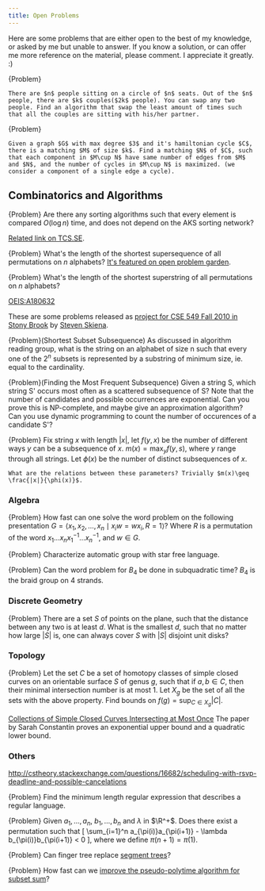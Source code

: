 ```yaml
---
title: Open Problems
---
```


Here are some problems that are either open to the best of my knowledge, or asked by me but unable to answer. If you know a solution, or can offer me more reference on the material, please comment. I appreciate it greatly. :)

{Problem}

    There are $n$ people sitting on a circle of $n$ seats. Out of the $n$ people, there are $k$ couples($2k$ people). You can swap any two people. Find an algorithm that swap the least amount of times such that all the couples are sitting with his/her partner.

{Problem}

    Given a graph $G$ with max degree $3$ and it's hamiltonian cycle $C$, there is a matching $M$ of size $k$. Find a matching $N$ of $C$, such that each component in $M\cup N$ have same number of edges from $M$ and $N$, and the number of cycles in $M\cup N$ is maximized. (we consider a component of a single edge a cycle).

## Combinatorics and Algorithms

{Problem}
    Are there any sorting algorithms such that every element is compared $O(\log n)$ time, and does not depend on the AKS sorting network?

[Related link on TCS.SE](http://cstheory.stackexchange.com/questions/7131/sorting-algorithm-such-that-each-element-is-compared-o-log-n-times-and-does).

{Problem}
    What's the length of the shortest supersequence of all permutations on $n$ alphabets? 
[It's featured on open problem garden](http://garden.irmacs.sfu.ca/?q=op/smallest_universal_supersequence).

{Problem}
    What's the length of the shortest superstring of all permutations on $n$ alphabets? 

[OEIS:A180632](http://oeis.org/A180632)

These are some problems released as [project for CSE 549 Fall 2010 in Stony Brook](http://www.cs.sunysb.edu/~skiena/549/projects.pdf) by [Steven Skiena](http://www.cs.sunysb.edu/~skiena/).

{Problem}(Shortest Subset Subsequence)
    As discussed in algorithm reading group, what is the string on an alphabet of size n such that every one of the $2^n$ subsets is represented by a substring of minimum size, ie. equal to the cardinality.

{Problem}(Finding the Most Frequent Subsequence)
    Given a string S, which string S' occurs most often as a scattered subsequence of S? Note that the number of candidates and possible occurrences are exponential. Can you prove this is NP-complete, and maybe give an approximation algorithm?
    Can you use dynamic programming to count the number of occurences of a candidate S'?

{Problem}
    Fix string $x$ with length $|x|$, let $f(y,x)$ be the number of different ways $y$ can be a subsequence of $x$. $m(x) = \max_{y} f(y,s)$, where $y$ range through all strings. Let $\phi(x)$ be the number of distinct subsequences of $x$. 

    What are the relations between these parameters? Trivially $m(x)\geq \frac{|x|}{\phi(x)}$.

### Algebra

{Problem}
    How fast can one solve the word problem on the following presentation $G = \langle x_1,x_2,\ldots,x_n \mid  x_iw = wx_i, R=1 \rangle$?
    Where $R$ is a permutation of the word $x_1\ldots x_nx_1^{-1}\ldots x_n^{-1}$, and $w\in G$.

{Problem}
    Characterize automatic group with star free language.

{Problem}
    Can the word problem for $B_4$ be done in subquadratic time? $B_4$ is the braid group on 4 strands. 

### Discrete Geometry
{Problem}
    There are a set $S$ of points on the plane, such that the distance between any two is at least $d$. What is the smallest $d$, such that no matter how large $|S|$ is, one can always cover $S$ with $|S|$ disjoint unit disks? 

### Topology
{Problem}
    Let the set $C$ be a set of homotopy classes of simple closed curves on an orientable surface $S$ of genus $g$, such that if $a,b\in C$, then their minimal intersection number is at most 1. Let $X_g$ be the set of all the sets with the above property. Find bounds on $f(g) = \sup_{C\in X_g}|C|$.

[Collections of Simple Closed Curves Intersecting at Most Once](http://www.math.uchicago.edu/~may/VIGRE/VIGRE2007/REUPapers/FINALFULL/Constantin.pdf) The paper by Sarah Constantin proves an exponential upper bound and a quadratic lower bound. 

### Others
http://cstheory.stackexchange.com/questions/16682/scheduling-with-rsvp-deadline-and-possible-cancelations

{Problem}
    Find the minimum length regular expression that describes a regular language.

{Problem}
    Given $a_1,\ldots,a_n$, $b_1,\ldots,b_n$ and $\lambda$ in $\R^+$. Does there exist a permutation such that
    \[ 
    \sum_{i=1}^n a_{\pi(i)}a_{\pi(i+1)} - \lambda b_{\pi(i)}b_{\pi(i+1)} < 0
    \], where we define $\pi(n+1)=\pi(1)$.

{Problem}
    Can finger tree replace [segment trees](letuskode.blogspot.com/2013/01/segtrees.html)?

{Problem}
    How fast can we [improve the pseudo-polytime algorithm for subset sum](http://cstheory.stackexchange.com/questions/21533/faster-pseudo-polynomial-time-algorithm-for-subset-sum)? 